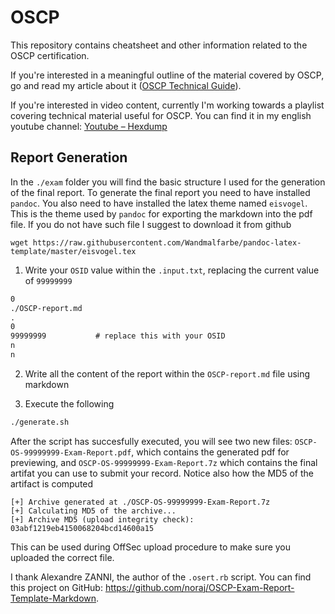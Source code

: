 # OSCP

This repository contains cheatsheet and other information related to the OSCP certification. 

If you're interested in a meaningful outline of the material covered
by OSCP, go and read my article about it ([OSCP Technical
Guide](https://blog.leonardotamiano.xyz/tech/oscp-technical-guide/)).

If you're interested in video content, currently I'm working towards a
playlist covering technical material useful for OSCP. You can find it
in my english youtube channel: [Youtube –
Hexdump](https://www.youtube.com/watch?v=9mrf-WyzkpE&list=PLJnLaWkc9xRgOyupMhNiVFfgvxseWDH5x)

## Report Generation

In the `./exam` folder you will find the basic structure I used for the generation of the final report. To generate the final report you need to have installed `pandoc`. You also need to have installed the latex theme named `eisvogel`. This is the theme used by `pandoc` for exporting the markdown into the pdf file. If you do not have such file I suggest to download it from github

```
wget https://raw.githubusercontent.com/Wandmalfarbe/pandoc-latex-template/master/eisvogel.tex
```

1. Write your `OSID` value within the `.input.txt`, replacing the current value of `99999999`

```txt
0
./OSCP-report.md
.
0
99999999           # replace this with your OSID
n
n
```

2. Write all the content of the report within the `OSCP-report.md` file using markdown

3. Execute the following

```sh
./generate.sh
```

After the script has succesfully executed, you will see two new files:
`OSCP-OS-99999999-Exam-Report.pdf`, which contains the generated pdf
for previewing, and `OSCP-OS-99999999-Exam-Report.7z` which contains
the final artifat you can use to submit your record. Notice also how
the MD5 of the artifact is computed

```
[+] Archive generated at ./OSCP-OS-99999999-Exam-Report.7z
[+] Calculating MD5 of the archive...
[+] Archive MD5 (upload integrity check): 03abf1219eb4150068204bcd14600a15
```

This can be used during OffSec upload procedure to make sure you uploaded the correct file.

I thank Alexandre ZANNI, the author of the `.osert.rb` script. You can
find this project on GitHub: https://github.com/noraj/OSCP-Exam-Report-Template-Markdown.

  
